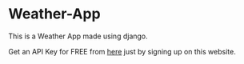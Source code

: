 # Weather-App
This is a Weather App made using django.


Get an API Key for FREE from [here](https://openweathermap.org/current) just by signing up on this website.